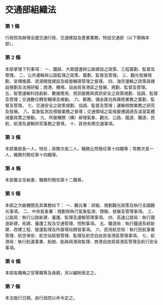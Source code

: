 # 交通部組織法

### 第 1 條

行政院為辦理全國交通行政、交通建設及產業業務，特設交通部（以下簡稱本部）。

### 第 2 條

本部掌理下列事項：
一、鐵路、大眾捷運與公路建設之政策、工程籌劃、監督及管理。
二、公共運輸與公路監理之政策、籌劃、監督及管理。
三、觀光發展規劃、宣傳推廣、資源開發建設及經營輔導管理之督導。
四、海空運輸之政策與建設規劃及法規研擬；商港、機場、自由貿易港區之發展、規劃、監督及管理。
五、智慧運輸科技創新、數據應用、資訊服務與資訊安全之政策規劃、協調、監督及管理；交通數位轉型輔導及推動。
六、郵務、儲金匯兌與壽險業務之籌劃、監督及管理。
七、交通安全之政策規劃、協調、監督及管理；運輸相關業務之研究及發展。
八、氣象監測及預報業務之督導；交通領域之氣候變遷調適及溫室氣體減量政策之推動。
九、所屬機關（構）辦理氣象、觀光、公路、國道、鐵道、民航、航港及運輸研究事務之督導。
十、其他有關交通事項。

### 第 3 條

本部置部長一人，特任；政務次長二人，職務比照簡任第十四職等；常務次長一人，職務列簡任第十四職等。

### 第 4 條

本部置主任秘書，職務列簡任第十二職等。

### 第 5 條

本部之次級機關及其業務如下：
一、觀光署：研擬、規劃觀光政策及執行全國觀光事項。
二、中央氣象署：規劃與執行氣象監測、預報、發展及管理事項。
三、公路局：執行公路新建、養護、監理及運輸管理事項。
四、高速公路局：執行國道新建、拓建、養護工程及交通管理、控制事項。
五、鐵道局：執行鐵道系統新建、改建工程、營運監理及所屬場站開發事項。
六、民用航空局：執行民航事業管理、航空保安、航空站經營管理、監理及航空自由貿易港區管理事項。
七、航港局：執行航運事業、船舶、船員與港政監理、商港自由貿易港區管理及航行安全事項。

### 第 6 條

本部各職稱之官等職等及員額，另以編制表定之。

### 第 7 條

本法施行日期，由行政院以命令定之。
